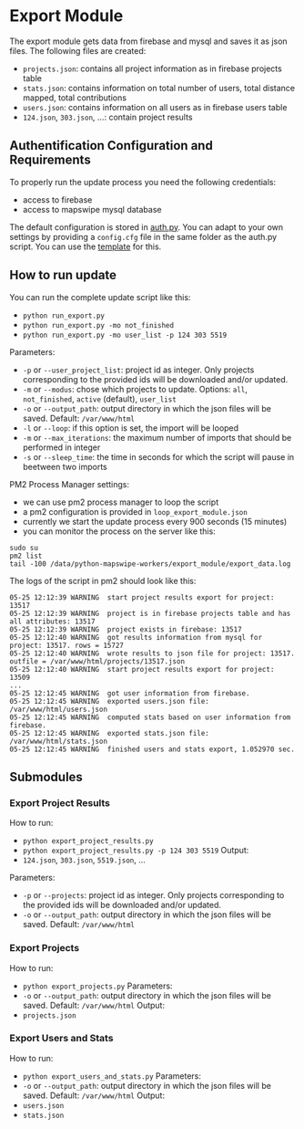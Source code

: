 # Export Module

The export module gets data from firebase and mysql and saves it as json files. The following files are created:
* `projects.json`: contains all project information as in firebase projects table
* `stats.json`: contains information on total number of users, total distance mapped, total contributions
* `users.json`: contains information on all users as in firebase users table
* `124.json`, `303.json`, ...: contain project results

## Authentification Configuration and Requirements
To properly run the update process you need the following credentials:
* access to firebase
* access to mapswipe mysql database

The default configuration is stored in [auth.py](../cfg/auth.py). You can adapt to your own settings by providing a `config.cfg` file in the same folder as the auth.py script. You can use the [template](../cfg/your_config_file.cfg) for this.

## How to run update
You can run the complete update script like this:
* `python run_export.py`
* `python run_export.py -mo not_finished`
* `python run_export.py -mo user_list -p 124 303 5519`

Parameters:
* `-p` or `--user_project_list`: project id as integer. Only projects corresponding to the provided ids will be downloaded and/or updated.
* `-m` or `--modus`: chose which projects to update. Options: `all`, `not_finished`, `active` (default), `user_list`
* `-o` or `--output_path`: output directory in which the json files will be saved. Default: `/var/www/html`
* `-l` or `--loop`: if this option is set, the import will be looped
* `-m` or `--max_iterations`: the maximum number of imports that should be performed in integer
* `-s` or `--sleep_time`: the time in seconds for which the script will pause in beetween two imports

PM2 Process Manager settings:
* we can use pm2 process manager to loop the script
* a pm2 configuration is provided in `loop_export_module.json`
* currently we start the update process every 900 seconds (15 minutes)
* you can monitor the process on the server like this:
```
sudo su
pm2 list
tail -100 /data/python-mapswipe-workers/export_module/export_data.log
```

The logs of the script in pm2 should look like this:
```
05-25 12:12:39 WARNING  start project results export for project: 13517
05-25 12:12:39 WARNING  project is in firebase projects table and has all attributes: 13517
05-25 12:12:39 WARNING  project exists in firebase: 13517
05-25 12:12:40 WARNING  got results information from mysql for project: 13517. rows = 15727
05-25 12:12:40 WARNING  wrote results to json file for project: 13517. outfile = /var/www/html/projects/13517.json
05-25 12:12:40 WARNING  start project results export for project: 13509
...
05-25 12:12:45 WARNING  got user information from firebase.
05-25 12:12:45 WARNING  exported users.json file: /var/www/html/users.json
05-25 12:12:45 WARNING  computed stats based on user information from firebase.
05-25 12:12:45 WARNING  exported stats.json file: /var/www/html/stats.json
05-25 12:12:45 WARNING  finished users and stats export, 1.052970 sec.
```


## Submodules
### Export Project Results
How to run:
* `python export_project_results.py`
* `python export_project_results.py -p 124 303 5519`
Output:
* `124.json`, `303.json`, `5519.json`, ...

Parameters:
* `-p` or `--projects`: project id as integer. Only projects corresponding to the provided ids will be downloaded and/or updated.
* `-o` or `--output_path`: output directory in which the json files will be saved. Default: `/var/www/html`

### Export Projects
How to run:
* `python export_projects.py`
Parameters:
* `-o` or `--output_path`: output directory in which the json files will be saved. Default: `/var/www/html`
Output:
* `projects.json`

### Export Users and Stats
How to run:
* `python export_users_and_stats.py`
Parameters:
* `-o` or `--output_path`: output directory in which the json files will be saved. Default: `/var/www/html`
Output:
* `users.json`
* `stats.json`
